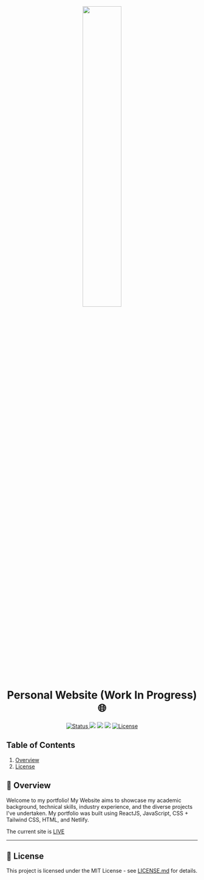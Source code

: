<div align="center">
    <img width=45% src="./assets/media/HomePage.png">
    <h1>Personal Website (Work In Progress) 🌐</h1>
    <a href="https://eduardonunez.dev">
        <img alt="Status" src="https://img.shields.io/badge/Status-Live-brightgreen">
    </a>
    <img src="https://img.shields.io/badge/JavaScript-F7DF1E?style=flat&logo=javascript&logoColor=black">
    <img src="https://img.shields.io/badge/HTML5-E34F26?style=flat&logo=html5&logoColor=white">
    <img src="https://img.shields.io/badge/TailwindCSS-38B2AC?style=flat&logo=tailwind-css&logoColor=white">
    <a href="https://opensource.org/licenses/MIT">
        <img alt="License" src="https://img.shields.io/badge/License-MIT-blue.svg?style=flat">
    </a>
</div>

## Table of Contents

1. [Overview](#-overview)
2. [License](#-license)

## 🌟 Overview

Welcome to my portfolio! My Website aims to showcase my academic background, technical skills, industry experience, and the diverse projects I've undertaken. My portfolio was built using ReactJS, JavaScript, CSS + Tailwind CSS, HTML, and Netlify.

The current site is [LIVE](https://eduardonunez.dev)

---

## 📄 License

This project is licensed under the MIT License - see [LICENSE.md](LICENSE.md) for details.
